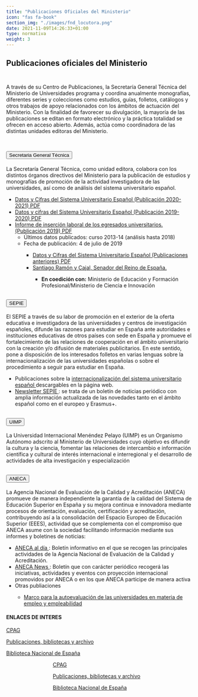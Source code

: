 ```yaml
---
title: "Publicaciones Oficiales del Ministerio"
icon: "fas fa-book"
section_img: "./images/fnd_locutora.png"
date: 2021-11-09T14:26:33+01:00
type: normativa
weight: 3
---
```

## Publicaciones oficiales del Ministerio <br><br>

A través de su Centro de Publicaciones, la Secretaría General Técnica del Ministerio de Universidades programa y coordina anualmente monografías, diferentes series y colecciones como estudios, guías, folletos, catálogos y otros trabajos de apoyo relacionados con los ámbitos de actuación del Ministerio. Con la finalidad de favorecer su divulgación, la mayoría de las publicaciones se editan en formato electrónico y la práctica totalidad se ofrecen en acceso abierto. Además, actúa como coordinadora de las distintas unidades editoras del Ministerio.<br><br>
    <section>
        <article>
            <div class="container container_xl_accoordion p-0">
                <div class="row">
                    <div class="col-lg-12 content_collapse mb-20">
                        <div class="accordion" id="accordionPanelsStayOpenExample">
                            <div class="accordion-item">
                                <h2 class="accordion-header" id="panelsStayOpen-headingOne">
                                    <button class="accordion-button collapsed" type="button" data-bs-toggle="collapse" data-bs-target="#panelsStayOpen-collapseOne" aria-expanded="false" aria-controls="panelsStayOpen-collapseOne">
                                        Secretaria General Técnica
                                    </button>
                                </h2>
                                <div id="panelsStayOpen-collapseOne" class="accordion-collapse collapse" aria-labelledby="panelsStayOpen-headingOne">
                                    <div class="accordion-body">
                                        <article id="section_link">
                                            <div class="container-fluid">
                                                <div class="row">
                                                    <div class="col-12">
                                                        <p>
                                                            La Secretaría General Técnica, como unidad editora, colabora con los distintos órganos directivos del Ministerio para la publicación de estudios y monografías de promoción de la actividad investigadora de las universidades, así como de análisis del sistema universitario español.
                                                        </p>
                        <ul>
                            <li><a href="https://www.universidades.gob.es/stfls/universidades/Estadisticas/ficheros/Datos_y_Cifras_2020-21.pdf" class="btn btn_link_icon" target="_blank">Datos y Cifras del Sistema Universitario Español (Publicación 2020-2021) PDF<i class="fas fa-external-link-alt"></i></a></li>
                            <li><a href="https://www.universidades.gob.es/stfls/universidades/Estadisticas/ficheros/publicaciones_informes/Informe_Datos_Cifras_Sistema_Universitario_Espanol_2019-2020.pdf" class="btn btn_link_icon" target="_blank">Datos y cifras del Sistema Universitario Español (Publicación 2019-2020) PDF<i class="fas fa-external-link-alt"></i></a></li>
                            <li><a href="https://www.universidades.gob.es/stfls/universidades/Estadisticas/ficheros/Informes_Infografias/INFORME_INSERCION_2013_14.pdf" class="btn btn_link_icon" target="_blank">Informe de inserción laboral de los egresados universitarios. (Publicación 2019) PDF<i class="fas fa-external-link-alt"></i></a>
                                <ul>
                                    <li>Últimos datos publicados: curso 2013-14 (análisis hasta 2018)</li>
                                    <li>Fecha de publicación: 4 de julio de 2019</li>
                                <ul>
                            </li>
                            <li><a href="https://www.educacionyfp.gob.es/servicios-al-ciudadano/estadisticas/universitaria/datos-cifras-copia.html" class="btn btn_link_icon" target="_blank">Datos y Cifras del Sistema Universitario Español (Publicaciones anteriores) PDF<i class="fas fa-external-link-alt"></i></a></li>
                            <li><a href="https://sede.educacion.gob.es/publiventa/santiago-ramon-y-cajal-senador-del-reino-de-espana/biografias-ciencia/25575" class="btn btn_link_icon" >Santiago Ramón y Cajal, Senador del Reino de España.<i class="fas fa-external-link-alt"></i></a></li>
                            <ul><li><b>En coedición con:</b> Ministerio de Educación y Formación Profesional/Ministerio de Ciencia e Innovación</li></ul>
                        </ul>
                                                </div>
                                            </div>
                                        </div>
                                    </article>
                                </div>
                            </div>
                        </div>
                        <div class="accordion-item">
                            <h2 class="accordion-header" id="panelsStayOpen-headingTwo">
                                <button class="accordion-button collapsed" type="button" data-bs-toggle="collapse" data-bs-target="#panelsStayOpen-collapseTwo" aria-expanded="false" aria-controls="panelsStayOpen-collapseTwo">
                                    SEPIE
                                </button>
                            </h2>
                            <div id="panelsStayOpen-collapseTwo" class="accordion-collapse collapse" aria-labelledby="panelsStayOpen-headingTwo" style="">
                                <div class="accordion-body">
                                    <article id="section_content_collapse">
                                        <div class="container-fluid">
                                            <div class="row">
                                                <div class="col-12">
                                                    <p>
                                                        El SEPIE a través de su labor de promoción en el exterior de la oferta educativa e investigadora de las universidades y centros de investigación españoles, difunde las razones para estudiar en España ante autoridades e instituciones educativas de otros países con sede en España y promueve el fortalecimiento de las relaciones de cooperación en el ámbito universitario con la creación y/o difusión de materiales publicitarios. En este sentido, pone a disposición de los interesados folletos en varias lenguas sobre la internacionalización de las universidades españolas o sobre el procedimiento a seguir para estudiar en España.
                                                    </p>
                        <ul>
                            <li> Publicaciones sobre la <a href="http://www.sepie.es/internacionalizacion/estudiar.html" class="btn_link_icon" target="_blank">internacionalización del sistema universitario español <i class="fas fa-external-link-alt"></i></a> descargables en la página web. </li>
                            <li><a href="http://www.sepie.es/doc/newsletter/2022/40/sepie_40.html" target="_blank" class="btn_link_icon">Newsletter SEPIE <i class="fas fa-external-link-alt"></i></a>: se trata de un boletín de noticias periódico con amplia información actualizada de las novedades tanto en el ámbito español como en el europeo y Erasmus+.</li>
                        </ul>
                                                </div>
                                            </div>
                                        </div>
                                    </article>
                                </div>
                            </div>
                        </div>
                        <div class="accordion-item">
                            <h2 class="accordion-header" id="panelsStayOpen-headingThree">
                                <button class="accordion-button collapsed" type="button" data-bs-toggle="collapse" data-bs-target="#panelsStayOpen-collapseThree" aria-expanded="false" aria-controls="panelsStayOpen-collapseThree">
                                    UIMP
                                </button>
                            </h2>
                            <div id="panelsStayOpen-collapseThree" class="accordion-collapse collapse" aria-labelledby="panelsStayOpen-headingThree" style="">
                                <div class="accordion-body">
                                    <article id="section_link">
                                        <div class="container-fluid">
                                            <div class="row">
                                                <div class="col-12 d-flex flex-column align-items-start">
                                                        <p>
                            La Universidad Internacional Menéndez Pelayo (UIMP) es un Organismo Autónomo adscrito al Ministerio de Universidades cuyo objetivo es difundir la cultura y la ciencia, fomentar las relaciones de intercambio e información científica y cultural de interés internacional e interregional y el desarrollo de actividades de alta investigación y especialización
                        </p>
                                                </div>
                                            </div>
                                        </div>
                                    </article>
                                </div>
                            </div>
                        </div>
            <div class="accordion-item">
                            <h2 class="accordion-header" id="panelsStayOpen-headingFour">
                                <button class="accordion-button collapsed" type="button" data-bs-toggle="collapse" data-bs-target="#panelsStayOpen-collapseFour" aria-expanded="false" aria-controls="panelsStayOpen-collapseFour">
                                    ANECA
                                </button>
                            </h2>
                            <div id="panelsStayOpen-collapseFour" class="accordion-collapse collapse" aria-labelledby="panelsStayOpen-headingFour" style="">
                                <div class="accordion-body">
                                    <article id="section_content_collapse">
                                        <div class="container-fluid">
                                            <div class="row">
                                                <div class="col-12">
                                                    <p>
                                                        La Agencia Nacional de Evaluación de la Calidad y Acreditación (ANECA) promueve de manera independiente la garantía de la calidad del Sistema de Educación Superior en España y su mejora continua e innovadora mediante procesos de orientación, evaluación, certificación y acreditación, contribuyendo así a la consolidación del Espacio Europeo de Educación Superior (EEES), actividad que se complementa con el compromiso que ANECA asume con la sociedad facilitando información mediante sus informes y boletines de noticias:
                                                    </p>
                        <ul>
                            <li><a href="http://www.aneca.es/Documentos-y-publicaciones/ANECA-al-dia" class="btn_link_icon">ANECA al día <i class="fas fa-external-link-alt"></i></a>: Boletín informativo en el que se recogen las principales actividades de la Agencia Nacional de Evaluación de la Calidad y Acreditación.</li>
                            <li><a href="http://www.aneca.es/Documentos-y-publicaciones/ANECA-News" class="btn_link_icon">ANECA News <i class="fas fa-external-link-alt"></i></a>: Boletín que con carácter periódico recogerá las iniciativas, actividades y eventos con proyección internacional promovidos por ANECA o en los que ANECA participe de manera activa</li>
                            <li>Otras publiaciones</li>
                                <ul>
                                <li><a href="http://www.aneca.es/Documentos-y-publicaciones/Observatorio-de-la-Calidad-del-Sistema-Espanol-de-Universidades/Informes-sobre-la-mejora-de-la-calidad-al-servicio-de-los-objetivos-de-la-educacion-universitaria/Marco-para-la-autoevaluacion-de-las-universidades-en-materia-de-empleo-y-empleabilidad" class="btn_link_icon">Marco para la autoevaluación de las universidades en materia de empleo y empleabilidad <i class="fas fa-external-link-alt"></i></a></li>
                                </ul>
                        </ul>
                                                </div>
                                            </div>
                                        </div>
                                    </article>
                                </div>
                            </div>
                        </div>
                    </div>
                </div>
            </div>
        </div>
    </article>
</section>
<article id="section_sub_title">
        <div class="container">
            <div class="row">
                <div class="col-12 subtitle d-flex align-content-center">
				    <i class="far fa-external-link d-none d-lg-inline-block"></i>
                    <i class="far fa-external-link d-block d-lg-none"></i>
                    <h4>ENLACES DE INTERES</h4>
                </div>
            </div>
        </div>
</article>
<section>
        <article id="section_box_cards_blue" class="cards_box_custom mb-120">
            <div class="container">
                <div class="row">
                    <div class="col-lg-4 col-xl-3 mr-card-hover"> <!-- la primera carta -->
                        <a href="https://cpage.mpr.gob.es/" class="card card-img" target="_blank">
                            <div class="box_icon">
                                <div class="img" style="background-image: url('{{<siteurl>}}images/aub.jpeg');"></div>
                            </div>
                            <div class="card-body">
                                <p class="card-text card-text-blue">CPAG</p> 
								<i class="icon fas fa-external-link-alt"></i>
                            </div>
                        </a>
                    </div> <!-- el final de la primera carta -->
                    <div class="col-lg-4 col-xl-3 mr-card-hover"> <!-- la segunda carta -->
                        <a href="https://www.educacionyfp.gob.es/servicios-al-ciudadano/publicaciones.html" class="card card-img" target="_blank">
                            <div class="box_icon">
                                <div class="img" style="background-image: url('{{<siteurl>}}images/Facultad_Educacion_Zaragoza_02-1.jpeg');"></div>
                            </div>
                            <div class="card-body">
                                <p class="card-text card-text-blue">Publicaciones, bibliotecas y archivo</p>
								<i class="icon fas fa-external-link-alt"></i>
                            </div>
                        </a>
                    </div> <!-- el final de la segunda carta -->
                    <div class="col-lg-4 col-xl-3 mr-card-hover"> <!-- la tercera carta -->
                        <a href="http://www.bne.es/es/Inicio/" class="card card-img ">
                            <div class="box_icon">
                                <div class="img" style="background-image: url('{{<siteurl>}}images/biblioteca.png');"></div>
                            </div>
                            <div class="card-body">
                                <p class="card-text card-text-blue">Biblioteca Nacional de España</p>
								<i class="icon fas fa-external-link-alt"></i>
                            </div>
                        </a>
                    </div> <!-- el final de la tercera carta -->
                </div>
            </div>
        </article>
</section>
<!-- MOBILE VERSION WITH SLIDER -->
<section>
        <article id="section_box_cards_blue_slider_img">
            <div class="container">
                <div class="row">
                <div class="col-12">
                    <div class="swiper swiper-initialized swiper-horizontal swiper-pointer-events" id="slider_cardsBlue">
                        <div class="swiper-wrapper" id="swiper-wrapper-7a10d501af4740f8" aria-live="polite" style="transition-duration: 0ms; transform: translate3d(125.763px, 0px, 0px);">
                            <div class="swiper-slide swiper-slide-active" style="width: 264.474px; margin-right: 15px;"> <!-- la primera carta -->
                                <a href="https://cpage.mpr.gob.es/" class="card card-img">
                                    <div class="box_icon">
                                        <div class="img" style="background-image: url('');"></div>
                                    </div>
                                    <div class="card-body">
                                        <p class="card-text card-text-blue">CPAG</p>
                                    </div>
                                </a>
                            </div> <!-- el final de la primera carta -->
                            <div class="swiper-slide swiper-slide-next" style="width: 264.474px; margin-right: 15px;"> <!-- la segunda carta -->
                                <a href="https://www.educacionyfp.gob.es/servicios-al-ciudadano/publicaciones.html" class="card card-img">
                                    <div class="box_icon">
                                        <div class="img" style="background-image: url('');"></div>
                                    </div>
                                    <div class="card-body">
                                        <p class="card-text card-text-blue">Publicaciones, bibliotecas y archivo</p>
                                    </div>
                                </a>
                            </div> <!-- el final de la segunda carta -->
                            <div class="swiper-slide" style="width: 264.474px; margin-right: 15px;"> <!-- la tercera carta -->
                                <a href="http://www.bne.es/es/Inicio/" class="card card-img">
                                    <div class="box_icon">
                                        <div class="img" style="background-image: url('');"></div>
                                    </div>
                                    <div class="card-body">
                                        <p class="card-text card-text-blue">Biblioteca Nacional de España</p>
                                    </div>
                                </a>
                            </div> <!-- el final de la tercera carta -->
                        </div>
                        <div class="swiper-pagination swiper-pagination-clickable swiper-pagination-bullets swiper-pagination-horizontal"><span class="swiper-pagination-bullet swiper-pagination-bullet-active" tabindex="0" role="button" aria-label="Go to slide 1" aria-current="true"></span><span class="swiper-pagination-bullet" tabindex="0" role="button" aria-label="Go to slide 2"></span><span class="swiper-pagination-bullet" tabindex="0" role="button" aria-label="Go to slide 3"></span><span class="swiper-pagination-bullet" tabindex="0" role="button" aria-label="Go to slide 4"></span></div>
                        <span class="swiper-notification" aria-live="assertive" aria-atomic="true"></span></div>
                    </div>
                </div>
            </div>
        </article>
 </section>